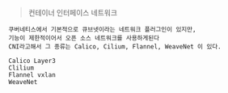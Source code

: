 > 컨테이너 인터페이스 네트워크
```shell
쿠버네티스에서 기본적으로 큐브넷이라는 네트워크 플러그인이 있지만,
기능이 제한적이어서 오픈 소스 네트워크를 사용하게된다
CNI라고해서 그 종류는 Calico, Cilium, Flannel, WeaveNet 이 있다.

Calico Layer3
Clilium 
Flannel vxlan
WeaveNet
```
